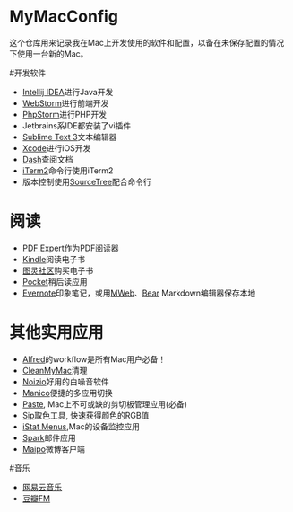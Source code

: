 # MyMacConfig
这个仓库用来记录我在Mac上开发使用的软件和配置，以备在未保存配置的情况下使用一台新的Mac。

#开发软件
* [Intellij IDEA](https://www.jetbrains.com/idea/)进行Java开发
* [WebStorm](https://www.jetbrains.com/webstorm/)进行前端开发
* [PhpStorm](https://www.jetbrains.com/phpstorm/)进行PHP开发
* Jetbrains系IDE都安装了vi插件
* [Sublime Text 3](https://www.sublimetext.com/3)文本编辑器
* [Xcode](https://developer.apple.com/xcode/)进行iOS开发
* [Dash](https://kapeli.com/dash)查阅文档
* [iTerm2](https://www.iterm2.com/)命令行使用iTerm2
* 版本控制使用[SourceTree](https://www.sourcetreeapp.com/)配合命令行

# 阅读
* [PDF Expert](https://pdfexpert.com/)作为PDF阅读器
* [Kindle](https://itunes.apple.com/cn/app/kindle/id405399194?mt=12)阅读电子书
* [图灵社区](http://www.ituring.com.cn/)购买电子书
* [Pocket](https://itunes.apple.com/cn/app/pocket/id568494494?mt=12)稍后读应用
* [Evernote](https://itunes.apple.com/cn/app/%E5%8D%B0%E8%B1%A1%E7%AC%94%E8%AE%B0/id406056744?mt=12)印象笔记，或用[MWeb](https://itunes.apple.com/cn/app/mweb-%E4%B8%93%E4%B8%9A%E7%9A%84markdown%E5%86%99%E4%BD%9C-%E8%AE%B0%E7%AC%94%E8%AE%B0-%E9%9D%99%E6%80%81%E5%8D%9A%E5%AE%A2%E7%94%9F%E6%88%90%E8%BD%AF%E4%BB%B6/id954188948?mt=12)、[Bear](https://itunes.apple.com/cn/app/bear-%E5%8D%8E%E4%B8%BD%E4%B9%A6%E5%86%99%E7%AC%94%E8%AE%B0%E5%92%8C%E6%96%87%E7%AB%A0/id1091189122?mt=12) Markdown编辑器保存本地

# 其他实用应用
* [Alfred](https://www.alfredapp.com/)的workflow是所有Mac用户必备！
* [CleanMyMac](https://macpaw.com/cleanmymac)清理
* [Noizio](https://itunes.apple.com/cn/app/noizio/id928871589?mt=12)好用的白噪音软件
* [Manico](https://manico.im)便捷的多应用切换
* [Paste](https://itunes.apple.com/cn/app/paste-smart-cloud-clipboard-snippets-manager/id967805235?mt=12), Mac上不可或缺的剪切板管理应用(必备)
* [Sip](http://sipapp.io)取色工具, 快速获得颜色的RGB值
* [iStat Menus](https://bjango.com/mac/istatmenus/
),Mac的设备监控应用
* [Spark](https://itunes.apple.com/cn/app/spark-love-your-email-again/id1176895641?mt=12)邮件应用
* [Maipo](https://itunes.apple.com/cn/app/maipo-%E6%9E%81%E8%87%B4%E5%BE%AE%E5%8D%9A%E4%BD%93%E9%AA%8C/id789066512?mt=12)微博客户端

#音乐
* [网易云音乐](https://music.163.com)
* [豆瓣FM](https://www.douban.fm)



